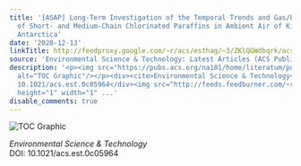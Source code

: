 ```yaml
---
title: '[ASAP] Long-Term Investigation of the Temporal Trends and Gas/Particle Partitioning
  of Short- and Medium-Chain Chlorinated Paraffins in Ambient Air of King George Island,
  Antarctica'
date: '2020-12-13'
linkTitle: http://feedproxy.google.com/~r/acs/esthag/~3/ZKlQGWdbqrk/acs.est.0c05964
source: 'Environmental Science & Technology: Latest Articles (ACS Publications)'
description: '<p><img src="https://pubs.acs.org/na101/home/literatum/publisher/achs/journals/content/esthag/0/esthag.ahead-of-print/acs.est.0c05964/20201213/images/medium/es0c05964_0007.gif"
  alt="TOC Graphic"/></p><div><cite>Environmental Science & Technology</cite></div><div>DOI:
  10.1021/acs.est.0c05964</div><img src="http://feeds.feedburner.com/~r/acs/esthag/~4/ZKlQGWdbqrk"
  height="1" width="1" ...'
disable_comments: true
---
```

<p><img src="https://pubs.acs.org/na101/home/literatum/publisher/achs/journals/content/esthag/0/esthag.ahead-of-print/acs.est.0c05964/20201213/images/medium/es0c05964_0007.gif" alt="TOC Graphic"/></p><div><cite>Environmental Science & Technology</cite></div><div>DOI: 10.1021/acs.est.0c05964</div><img src="http://feeds.feedburner.com/~r/acs/esthag/~4/ZKlQGWdbqrk" height="1" width="1" ...